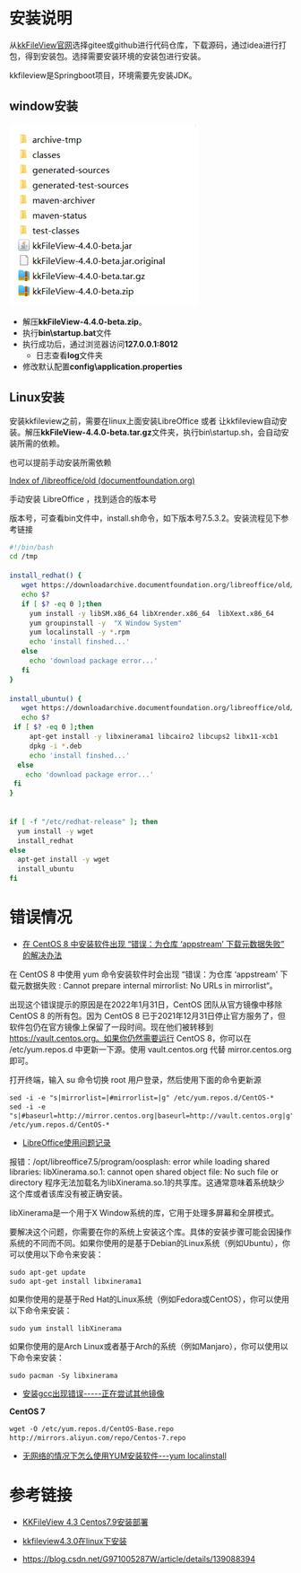 # 安装说明

从[kkFileView官网](https://kkfileview.keking.cn/zh-cn/index.html)选择gitee或github进行代码仓库，下载源码，通过idea进行打包，得到安装包。选择需要安装环境的安装包进行安装。

kkfileview是Springboot项目，环境需要先安装JDK。

## window安装

![image-20240617201803458](images/image-20240617201803458.png)

* 解压**kkFileView-4.4.0-beta.zip**。
* 执行**bin\startup.bat**文件
* 执行成功后，通过浏览器访问**127.0.0.1:8012**
  * 日志查看**log**文件夹
* 修改默认配置**config\application.properties**

## Linux安装

安装kkfileview之前，需要在linux上面安装LibreOffice 或者 让kkfileview自动安装。解压**kkFileView-4.4.0-beta.tar.gz**文件夹，执行bin\startup.sh，会自动安装所需的依赖。

也可以提前手动安装所需依赖

[Index of /libreoffice/old (documentfoundation.org)](https://downloadarchive.documentfoundation.org/libreoffice/old/)

手动安装 LibreOffice ，找到适合的版本号

版本号，可查看bin文件中，install.sh命令，如下版本号7.5.3.2。安装流程见下参考链接

```sh
#!/bin/bash
cd /tmp

install_redhat() {
   wget https://downloadarchive.documentfoundation.org/libreoffice/old/7.5.3.2/rpm/x86_64/LibreOffice_7.5.3.2_Linux_x86-64_rpm.tar.gz -cO LibreOffice_7_rpm.tar.gz && tar -zxf /tmp/LibreOffice_7_rpm.tar.gz && cd /tmp/LibreOffice_7.5.3.2_Linux_x86-64_rpm/RPMS
   echo $?
   if [ $? -eq 0 ];then
     yum install -y libSM.x86_64 libXrender.x86_64  libXext.x86_64
     yum groupinstall -y  "X Window System"
     yum localinstall -y *.rpm
     echo 'install finshed...'
   else
     echo 'download package error...'
   fi
}

install_ubuntu() {
   wget https://downloadarchive.documentfoundation.org/libreoffice/old/7.5.3.2/deb/x86_64/LibreOffice_7.5.3.2_Linux_x86-64_deb.tar.gz  -cO LibreOffice_7_deb.tar.gz && tar -zxf /tmp/LibreOffice_7_deb.tar.gz && cd /tmp/LibreOffice_7.5.3.2_Linux_x86-64_deb/DEBS
   echo $?
 if [ $? -eq 0 ];then
     apt-get install -y libxinerama1 libcairo2 libcups2 libx11-xcb1
     dpkg -i *.deb
     echo 'install finshed...'
  else
    echo 'download package error...'
 fi
}


if [ -f "/etc/redhat-release" ]; then
  yum install -y wget
  install_redhat
else
  apt-get install -y wget
  install_ubuntu
fi
```

# 错误情况

* [在 CentOS 8 中安装软件出现 “错误：为仓库 ‘appstream’ 下载元数据失败” 的解决办法](https://www.hhyit.com/archives/4226)

在 CentOS 8 中使用 yum 命令安装软件时会出现 “错误：为仓库 ‘appstream’ 下载元数据失败 : Cannot prepare internal mirrorlist: No URLs in mirrorlist“。

出现这个错误提示的原因是在2022年1月31日，CentOS 团队从官方镜像中移除 CentOS 8 的所有包。因为 CentOS 8 已于2021年12月31日停止官方服务了，但软件包仍在官方镜像上保留了一段时间。现在他们被转移到 https://vault.centos.org。如果你仍然需要运行 CentOS 8，你可以在 /etc/yum.repos.d 中更新一下源。使用 vault.centos.org 代替 mirror.centos.org 即可。

打开终端，输入 su 命令切换 root 用户登录，然后使用下面的命令更新源

```shell
sed -i -e "s|mirrorlist=|#mirrorlist=|g" /etc/yum.repos.d/CentOS-*
sed -i -e "s|#baseurl=http://mirror.centos.org|baseurl=http://vault.centos.org|g" /etc/yum.repos.d/CentOS-*
```

* [LibreOffice使用问题记录](https://blog.csdn.net/u011924665/article/details/133211819)

报错：/opt/libreoffice7.5/program/oosplash: error while loading shared libraries: libXinerama.so.1: cannot open shared object file: No such file or directory
程序无法加载名为libXinerama.so.1的共享库。这通常意味着系统缺少这个库或者该库没有被正确安装。

libXinerama是一个用于X Window系统的库，它用于处理多屏幕和全屏模式。

要解决这个问题，你需要在你的系统上安装这个库。具体的安装步骤可能会因操作系统的不同而不同。如果你使用的是基于Debian的Linux系统（例如Ubuntu），你可以使用以下命令来安装：

```shell
sudo apt-get update
sudo apt-get install libxinerama1
```

如果你使用的是基于Red Hat的Linux系统（例如Fedora或CentOS），你可以使用以下命令来安装：

```shell
sudo yum install libXinerama
```

如果你使用的是Arch Linux或者基于Arch的系统（例如Manjaro），你可以使用以下命令来安装：

```shell
sudo pacman -Sy libxinerama
```

* [安装gcc出现错误-----正在尝试其他镜像](https://huaweicloud.csdn.net/63566b05d3efff3090b5ed16.html)

**CentOS 7**

```shell
wget -O /etc/yum.repos.d/CentOS-Base.repo http://mirrors.aliyun.com/repo/Centos-7.repo
```

* [无网络的情况下怎么使用YUM安装软件---yum localinstall](https://blog.csdn.net/saffronsdas/article/details/126401203)

# 参考链接

* [KKFileView 4.3 Centos7.9安装部署](https://openatomworkshop.csdn.net/6645aad5b12a9d168eb6bf1d.html)

* [kkfileview4.3.0在linux下安装](https://blog.csdn.net/qq_39306234/article/details/136803835)
* https://blog.csdn.net/G971005287W/article/details/139088394